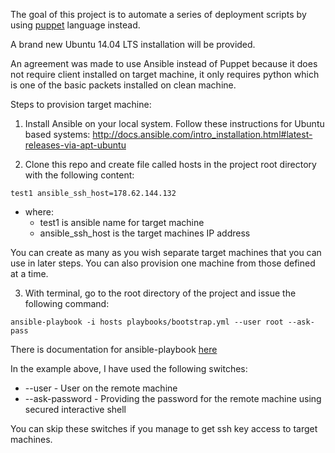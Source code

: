 The goal of this project is to automate a series of deployment scripts by
using [puppet](https://puppetlabs.com/learn) language instead.

A brand new Ubuntu 14.04 LTS installation will be provided.

An agreement was made to use Ansible instead of Puppet because it does not require client installed on target machine, it only requires python which is one of the basic packets installed on clean machine.

Steps to provision target machine:

1. Install Ansible on your local system. Follow these instructions for Ubuntu based systems:
http://docs.ansible.com/intro_installation.html#latest-releases-via-apt-ubuntu

2. Clone this repo and create file called hosts in the project root directory with the following content:
```
test1 ansible_ssh_host=178.62.144.132
```
  - where:
    - test1 is ansible name for target machine
    - ansible_ssh_host is the target machines IP address

You can create as many as you wish separate target machines that you can use in later steps. You can also provision one machine from those defined at a time.

3. With terminal, go to the root directory of the project and issue the following command:
```
ansible-playbook -i hosts playbooks/bootstrap.yml --user root --ask-pass
```
There is documentation for ansible-playbook [here](http://linux.die.net/man/1/ansible-playbook)

In the example above, I have used the following switches:

  * --user - User on the remote machine
  * --ask-password - Providing the password for the remote machine using secured interactive shell

You can skip these switches if you manage to get ssh key access to target machines.
